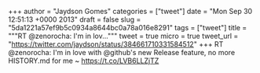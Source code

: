 
+++
author = "Jaydson Gomes"
categories = ["tweet"]
date = "Mon Sep 30 12:51:13 +0000 2013"
draft = false
slug = "5da1221a57ef9b5c0934a8644bc0a78a016e8291"
tags = ["tweet"]
title = """RT @zenorocha: I'm in lov..."""
tweet = true
micro = true
tweet_url = "https://twitter.com/jaydson/status/384661710331584512"
+++
RT @zenorocha: I'm in love with @github's new Release feature, no more HISTORY.md for me ~ https://t.co/LVB6LLZjTZ
